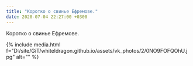 ```yaml
---
title: "Коротко о свинье Ефремове."
date: 2020-07-04 22:27:00 +0300
---
```


Коротко о свинье Ефремове.

{% include media.html f="D:/site/GiT/whiteldragon.github.io/assets/vk_photos/2/0NO9FOFQOhU.jpg" alt="" %}
